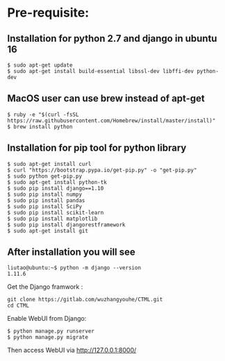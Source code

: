 # Pre-requisite:

## Installation for python 2.7 and django in ubuntu 16
```
$ sudo apt-get update
$ sudo apt-get install build-essential libssl-dev libffi-dev python-dev
```
## MacOS user can use brew instead of apt-get
```
$ ruby -e "$(curl -fsSL https://raw.githubusercontent.com/Homebrew/install/master/install)"
$ brew install python
```
## Installation for pip tool for python library
```
$ sudo apt-get install curl
$ curl "https://bootstrap.pypa.io/get-pip.py" -o "get-pip.py"
$ sudo python get-pip.py
$ sudo apt-get install python-tk
$ sudo pip install django==1.10
$ sudo pip install numpy
$ sudo pip install pandas
$ sudo pip install SciPy
$ sudo pip install scikit-learn
$ sudo pip install matplotlib
$ sudo pip install djangorestframework
$ sudo apt-get install git
```
## After installation you will see 
```
liutao@ubuntu:~$ python -m django --version
1.11.6
```
Get the Django framwork :
```
git clone https://gitlab.com/wuzhangyouhe/CTML.git
cd CTML
```
Enable WebUI from Django:
```
$ python manage.py runserver
$ python manage.py migrate
```
Then access WebUI via http://127.0.0.1:8000/